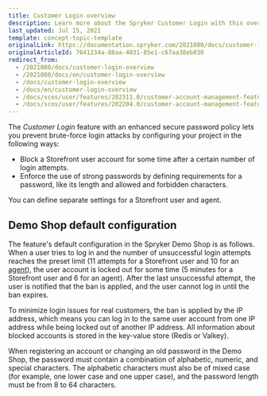```yaml
---
title: Customer Login overview
description: Learn more about the Spryker Customer Login with this overview guide and learn how creating a strong password policy can enhance your security.
last_updated: Jul 15, 2021
template: concept-topic-template
originalLink: https://documentation.spryker.com/2021080/docs/customer-login-overview
originalArticleId: 7641234a-88aa-4031-85e1-c67aa38eb030
redirect_from:
  - /2021080/docs/customer-login-overview
  - /2021080/docs/en/customer-login-overview
  - /docs/customer-login-overview
  - /docs/en/customer-login-overview
  - /docs/scos/user/features/202311.0/customer-account-management-feature-overview/customer-login-overview.html
  - /docs/scos/user/features/202204.0/customer-account-management-feature-overview/customer-login-overview.html
---
```


The *Customer Login* feature with an enhanced secure password policy lets you prevent brute-force login attacks by configuring your project in the following ways:

- Block a Storefront user account for some time after a certain number of login attempts.
- Enforce the use of strong passwords by defining requirements for a password, like its length and allowed and forbidden characters.

You can define separate settings for a Storefront user and agent.

## Demo Shop default configuration

The feature's default configuration in the Spryker Demo Shop is as follows. When a user tries to log in and the number of unsuccessful login attempts reaches the preset limit (11 attempts for a Storefront user and 10 for an [agent](/docs/pbc/all/user-management/{{page.version}}/base-shop/agent-assist-feature-overview.html)), the user account is locked out for some time (5 minutes for a Storefront user and 6 for an agent). After the last unsuccessful attempt, the user is notified that the ban is applied, and the user cannot log in until the ban expires.

To minimize login issues for real customers, the ban is applied by the IP address, which means you can log in to the same user account from one IP address while being locked out of another IP address. All information about blocked accounts is stored in the key-value store (Redis or Valkey).

When registering an account or changing an old password in the Demo Shop, the password must contain a combination of alphabetic, numeric, and special characters. The alphabetic characters must also be of mixed case (for example, one lower case and one upper case), and the password length must be from 8 to 64 characters.
